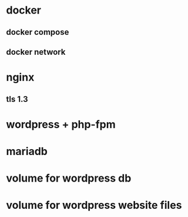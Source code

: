 # docker


## docker compose

## docker network


# nginx 


## tls 1.3



# wordpress + php-fpm


# mariadb



# volume for wordpress db


# volume for wordpress website files



